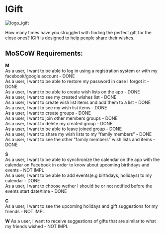 # IGift

![logo_igift](https://user-images.githubusercontent.com/39630044/111089138-cf6bc800-852a-11eb-9b2f-78c12d093612.png)

How many times have you struggled with finding the perfect gift for the close ones? IGift is designed to help people share their wishes. 

## MoSCoW Requirements:

**M**  
As a user, I want to be able to log in using a registration system or with my facebook/google account - DONE  
As a user, I want to be able to restore my password in case I forgot it - DONE  
As a user, I want to be able to create wish lists on the app - DONE   
As a user, I want to see my created wishes list - DONE  
As a user, I want to create wish list items and add them to a list - DONE    
As a user, I want to see my wish list items - DONE  
As a user, I want to create groups - DONE   
As a user, I want to join other members groups - DONE  
As a user, I want to delete my created group - DONE   
As a user, I want to be able to leave joined group - DONE   
As a user, I want to share my wish lists to my “family members” - DONE  
As a user, I want to see the other "family members" wish lists and items - DONE   

**S**  
As a user, I want to be able to synchronize the calendar on the app with the calendar on Facebook in order to know about upcoming birthdays and events - NOT IMPL    
As a user, I want to be able to add events(e.g birthdays, holidays) to my calendar - DONE     
As a user, I want to choose wether I should be or not notified before the events start date/time - DONE  

**C**  
As a user, I want to see the upcoming holidays and gift suggestions for my friends - NOT IMPL

**W**
As a user, I want to receive suggestions of gifts that are similar to what my friends wished - NOT IMPL



